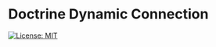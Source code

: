 # Doctrine Dynamic Connection
[![License: MIT](https://img.shields.io/badge/License-MIT-brightgreen.svg)](https://github.com/karol-dabrowski/doctrine-dynamic-connection/blob/master/LICENSE)
